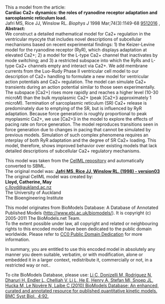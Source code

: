 

This a model from the article:  
**Cardiac Ca2+ dynamics: the roles of ryanodine receptor adaptation and sarcoplasmic reticulum load.**   
Jafri MS, Rice JJ, Winslow RL. _Biophys J_ 1998 Mar;74(3):1149-68
[9512016](http://www.ncbi.nlm.nih.gov/pubmed/9512016) ,  
**Abstract:**   
We construct a detailed mathematical model for Ca2+ regulation in the
ventricular myocyte that includes novel descriptions of subcellular mechanisms
based on recent experimental findings: 1) the Keizer-Levine model for the
ryanodine receptor (RyR), which displays adaptation at elevated Ca2+; 2) a
model for the L-type Ca2+ channel that inactivates by mode switching; and 3) a
restricted subspace into which the RyRs and L-type Ca2+ channels empty and
interact via Ca2+. We add membrane currents from the Luo-Rudy Phase II
ventricular cell model to our description of Ca2+ handling to formulate a new
model for ventricular action potentials and Ca2+ regulation. The model can
simulate Ca2+ transients during an action potential similar to those seen
experimentally. The subspace [Ca2+] rises more rapidly and reaches a higher
level (10-30 microM) than the bulk myoplasmic Ca2+ (peak [Ca2+]i approximately
1 microM). Termination of sarcoplasmic reticulum (SR) Ca2+ release is
predominately due to emptying of the SR, but is influenced by RyR adaptation.
Because force generation is roughly proportional to peak myoplasmic Ca2+, we
use [Ca2+]i in the model to explore the effects of pacing rate on force
generation. The model reproduces transitions seen in force generation due to
changes in pacing that cannot be simulated by previous models. Simulation of
such complex phenomena requires an interplay of both RyR adaptation and the
degree of SR Ca2+ loading. This model, therefore, shows improved behavior over
existing models that lack detailed descriptions of subcellular Ca2+ regulatory
mechanisms.

This model was taken from the [CellML
repository](http://www.cellml.org/models) and automatically converted to SBML.  
The original model was: [ **Jafri MS, Rice JJ, Winslow RL. (1998) -
version03** ](http://www.cellml.org/models/jafri_rice_winslow_1998_version03)  
The original CellML model was created by:  
**Lloyd, Catherine, May**   
c.lloyd@aukland.ac.nz  
The University of Auckland  
The Bioengineering Institute  

This model originates from BioModels Database: A Database of Annotated
Published Models (http://www.ebi.ac.uk/biomodels/). It is copyright (c)
2005-2011 The BioModels.net Team.  
To the extent possible under law, all copyright and related or neighbouring
rights to this encoded model have been dedicated to the public domain
worldwide. Please refer to [CC0 Public Domain
Dedication](http://creativecommons.org/publicdomain/zero/1.0/) for more
information.

In summary, you are entitled to use this encoded model in absolutely any
manner you deem suitable, verbatim, or with modification, alone or embedded it
in a larger context, redistribute it, commercially or not, in a restricted way
or not..  
  
To cite BioModels Database, please use: [Li C, Donizelli M, Rodriguez N,
Dharuri H, Endler L, Chelliah V, Li L, He E, Henry A, Stefan MI, Snoep JL,
Hucka M, Le Novère N, Laibe C (2010) BioModels Database: An enhanced, curated
and annotated resource for published quantitative kinetic models. BMC Syst
Biol., 4:92.](http://www.ncbi.nlm.nih.gov/pubmed/20587024)

